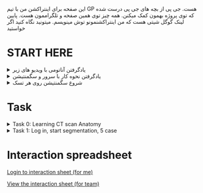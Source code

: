 این صفحه برای اینتراکشن من با تیم GP هست. جی پی از بچه های جی پی درست شده که توی پروژه بهمون کمک میکنن. همه چیز توی همین صفحه و تلگراممون هست. پایین لینک گوگل شیتی هست که من اینتراکشنمونو توش مینویسم. میتونید نگاه کنید اگر خواستید
# START HERE
<details>
<summary>یادگرفتن آناتومی با ویدیو های زیر</summary>

https://www.youtube.com/watch?v=Nnr4ZB8e4nc&t=78s  (60min)

https://www.youtube.com/watch?v=ytOLnjWCt1Y (10 min)

https://www.youtube.com/watch?v=IXQPN-Un7OI  (13 min)

https://www.youtube.com/watch?v=VnpqylFYtqI  (25 min)

https://www.youtube.com/watch?v=lUJnciH8Blo  (10 min)

https://www.youtube.com/watch?v=IXQPN-Un7OI این ویدیو لکتوریو عالیه

اگر فکر کردید کمکتون میکنه برای ورید و شریان ها: 
https://www.youtube.com/watch?v=aIrdWHtm_og شریان ها 

https://www.youtube.com/watch?v=54SV29gkM7Y&t=176s سی تی پانکراس

https://www.youtube.com/watch?v=47qy-2mn72s خوندن سی تی آناتومی

https://www.youtube.com/watch?v=IXQPN-Un7OI این ویدیو لکتوریو عالیه

این هم وب پیج هایی هست که رفرنس هستن:

https://radiologyassistant.nl/more/ct-protocols/ct-contrast-injection-and-protocols#basics-of-contrast-enhancement-phases-of-enhancement 

https://litfl.com/abdominal-ct-phases/

https://radiologykey.com/abdominal-ct/

یک نمونه های خیلی خوب از آناتومی سگمنت شده هستن که چشمتون آشنا بشه

https://www.casestacks.com/medical-school/radiographic-anatomy/abdomen/

https://radiopaedia.org/cases/how-to-read-a-ct-of-the-abdomen-and-pelvis
</details>
<details>
<summary>یادگرفتن نحوه کار با سرور و سگمنتیشن</summary>
https://www.youtube.com/watch?v=Qp1ydXVGoJc
لطفا یوزر و پسوردتون و امکان اکسپورت کردن سگمنتیشنتون رو اول از هر چیزی چک کنید.
</details>

<details>
<summary> شروع سگمنتیشن روی هر تسک</summary>
لطفا اول دقیقا بپرسید که چه چیزی رو با چه لیبلی باید سگمنت کنید و بعد شروع کنید به کار. خیلییییییییییییییی ممنونم ازتون
</details>


# Task
<details>
<summary>Task 0: Learning CT scan Anatomy </summary>
<details>
<summary> Content </summary>
این کانتنت هایی هست که باید ببینیم 
  
https://www.youtube.com/watch?v=Nnr4ZB8e4nc&t=78s  (60min)

https://www.youtube.com/watch?v=ytOLnjWCt1Y (10 min)

https://www.youtube.com/watch?v=IXQPN-Un7OI  (13 min)

https://www.youtube.com/watch?v=VnpqylFYtqI  (25 min)

https://www.youtube.com/watch?v=lUJnciH8Blo  (10 min)

این هم وب پیج هایی هست که رفرنس هستن:

https://radiologyassistant.nl/more/ct-protocols/ct-contrast-injection-and-protocols#basics-of-contrast-enhancement-phases-of-enhancement 

https://litfl.com/abdominal-ct-phases/

https://radiologykey.com/abdominal-ct/

یک نمونه های خیلی خوب از آناتومی سگمنت شده هستن که چشمتون آشنا بشه

https://www.casestacks.com/medical-school/radiographic-anatomy/abdomen/

https://radiopaedia.org/cases/how-to-read-a-ct-of-the-abdomen-and-pelvis
</details>

<details>
<summary> Interaction </summary>
Sara🔵
Atra🟤
Elham🔵
Mahshad🟤
Azin🟤
Beni⚪️
</details>
</details>


<details>
<summary>Task 1: Log in, start segmentation, 5 case </summary>
<details>
<summary> Content </summary>
برای همگی یوزر و پسور رو فرستادم ، این هم آدرس سرور هست

لطفا این صفحه رو اول بخونید 
https://github.com/Sdamirsa/PanCanAID/blob/main/For%20Team/Login.MD
و بعد توی آدرس سرور با یوزر نیم و پسوردتون لاگ این کنید. وقتی لاگ این کردید باید پروژه ای به نام PanCanAID_4GP ببینید. 

برای راهنمای سگمنتیشن و استفاده از وبسایت هم لطفا این فیلم رو ببینید:
https://www.youtube.com/watch?v=Qp1ydXVGoJc

لطفا با من توی این مسیر کلا اینتراکت کنید. من همه تسک هاتون و قرارموون رو اینجا برای خودم مینویسم:

https://github.com/Sdamirsa/PanCanAID/blob/main/For%20Team/ForPanCanAID_GP_Team.md

تسک این هفته خیلی سنگین نیست (کل ارگان ها رو نمیگذارم ، 3 هفته اول میایم قسمت قسمت انجام میدیم که راحت تر باشه ، ولی بعد 3 هفته استارت جدی تر میزنیم).

این هفته کارتون اینه که لطف کنید و لاگ این کنید و 5 کیس رو سگمنت کنید:
 پانکراس
دئودنوم
 superior mesantric vein و  splenic vein و portal vein 
aorta, common hepatic artery, splenic artery

</details>
<details>
<summary> My task </summary>
تسک من :✅✅🔘🔘

ساخت اکانت:✅
Sara.p199877@gmail.com ✅
Atraajdari1374@gmail.com ✅
elhamtaghavi76@gmail.com ✅
mahshadsarikhani9696@gmail.com ✅
Azinzolfaghari2233@gmail.com ✅
Beny.2012@yahoo.com ✅

ایجاد پروژه : PanCanAID4GP ✅

ایجاد پروژه : آپلود 15 کیس 🔘

اساین کردن شماره کیس به افراد🔘

</details>
</details>



# Interaction spreadsheet
[Login to interaction sheet (for me)](https://docs.google.com/spreadsheets/d/1--oCk4GBRKVOJlOCskaS_X05p6ZGYkg2Fm32xySc2EI/edit?usp=sharing)

[View the interaction sheet (for team)](https://docs.google.com/spreadsheets/d/e/2PACX-1vRAPQ_cx4LfZlZ22N7JIzTWrOFUT3nJFB-ltXkAYAOZh8SgpTSPQPHg5fAFRPU1nExRsvAFVhHNqaq9/pubhtml?gid=0&single=true&widget=true&headers=false)


